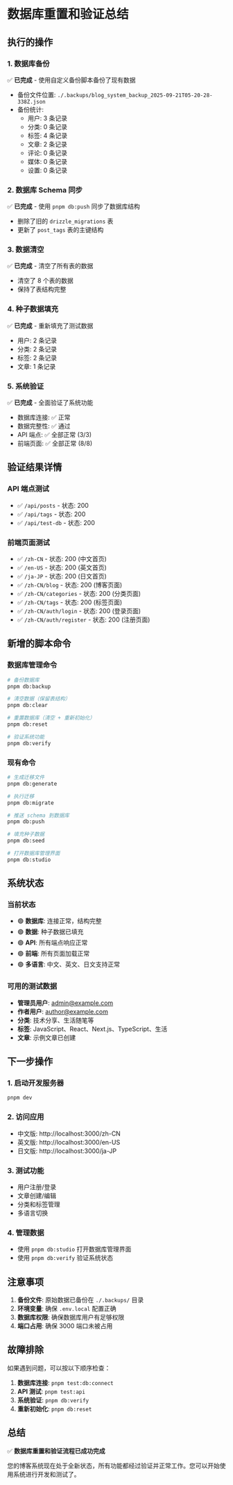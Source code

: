 # 数据库重置和验证总结

## 执行的操作

### 1. 数据库备份

✅ **已完成** - 使用自定义备份脚本备份了现有数据

- 备份文件位置: `./.backups/blog_system_backup_2025-09-21T05-20-28-338Z.json`
- 备份统计:
  - 用户: 3 条记录
  - 分类: 0 条记录
  - 标签: 4 条记录
  - 文章: 2 条记录
  - 评论: 0 条记录
  - 媒体: 0 条记录
  - 设置: 0 条记录

### 2. 数据库 Schema 同步

✅ **已完成** - 使用 `pnpm db:push` 同步了数据库结构

- 删除了旧的 `drizzle_migrations` 表
- 更新了 `post_tags` 表的主键结构

### 3. 数据清空

✅ **已完成** - 清空了所有表的数据

- 清空了 8 个表的数据
- 保持了表结构完整

### 4. 种子数据填充

✅ **已完成** - 重新填充了测试数据

- 用户: 2 条记录
- 分类: 2 条记录
- 标签: 2 条记录
- 文章: 1 条记录

### 5. 系统验证

✅ **已完成** - 全面验证了系统功能

- 数据库连接: ✅ 正常
- 数据完整性: ✅ 通过
- API 端点: ✅ 全部正常 (3/3)
- 前端页面: ✅ 全部正常 (8/8)

## 验证结果详情

### API 端点测试

- ✅ `/api/posts` - 状态: 200
- ✅ `/api/tags` - 状态: 200
- ✅ `/api/test-db` - 状态: 200

### 前端页面测试

- ✅ `/zh-CN` - 状态: 200 (中文首页)
- ✅ `/en-US` - 状态: 200 (英文首页)
- ✅ `/ja-JP` - 状态: 200 (日文首页)
- ✅ `/zh-CN/blog` - 状态: 200 (博客页面)
- ✅ `/zh-CN/categories` - 状态: 200 (分类页面)
- ✅ `/zh-CN/tags` - 状态: 200 (标签页面)
- ✅ `/zh-CN/auth/login` - 状态: 200 (登录页面)
- ✅ `/zh-CN/auth/register` - 状态: 200 (注册页面)

## 新增的脚本命令

### 数据库管理命令

```bash
# 备份数据库
pnpm db:backup

# 清空数据（保留表结构）
pnpm db:clear

# 重置数据库（清空 + 重新初始化）
pnpm db:reset

# 验证系统功能
pnpm db:verify
```

### 现有命令

```bash
# 生成迁移文件
pnpm db:generate

# 执行迁移
pnpm db:migrate

# 推送 schema 到数据库
pnpm db:push

# 填充种子数据
pnpm db:seed

# 打开数据库管理界面
pnpm db:studio
```

## 系统状态

### 当前状态

- 🟢 **数据库**: 连接正常，结构完整
- 🟢 **数据**: 种子数据已填充
- 🟢 **API**: 所有端点响应正常
- 🟢 **前端**: 所有页面加载正常
- 🟢 **多语言**: 中文、英文、日文支持正常

### 可用的测试数据

- **管理员用户**: admin@example.com
- **作者用户**: author@example.com
- **分类**: 技术分享、生活随笔等
- **标签**: JavaScript、React、Next.js、TypeScript、生活
- **文章**: 示例文章已创建

## 下一步操作

### 1. 启动开发服务器

```bash
pnpm dev
```

### 2. 访问应用

- 中文版: http://localhost:3000/zh-CN
- 英文版: http://localhost:3000/en-US
- 日文版: http://localhost:3000/ja-JP

### 3. 测试功能

- 用户注册/登录
- 文章创建/编辑
- 分类和标签管理
- 多语言切换

### 4. 管理数据

- 使用 `pnpm db:studio` 打开数据库管理界面
- 使用 `pnpm db:verify` 验证系统状态

## 注意事项

1. **备份文件**: 原始数据已备份在 `./.backups/` 目录
2. **环境变量**: 确保 `.env.local` 配置正确
3. **数据库权限**: 确保数据库用户有足够权限
4. **端口占用**: 确保 3000 端口未被占用

## 故障排除

如果遇到问题，可以按以下顺序检查：

1. **数据库连接**: `pnpm test:db:connect`
2. **API 测试**: `pnpm test:api`
3. **系统验证**: `pnpm db:verify`
4. **重新初始化**: `pnpm db:reset`

## 总结

✅ **数据库重置和验证流程已成功完成**

您的博客系统现在处于全新状态，所有功能都经过验证并正常工作。您可以开始使用系统进行开发和测试了。
